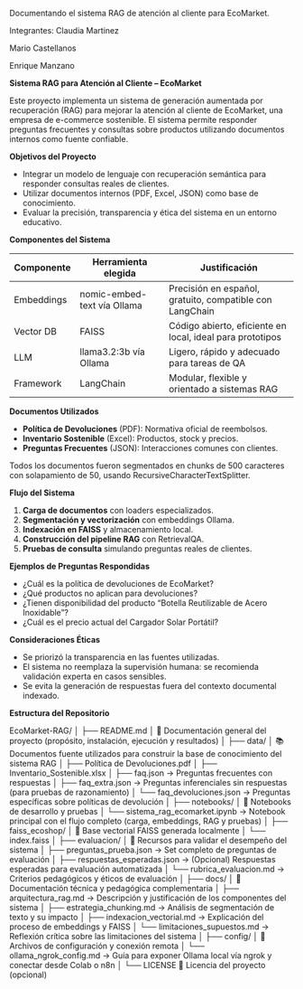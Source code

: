 Documentando el sistema RAG de atención al cliente para EcoMarket.


Integrantes: Claudia Martinez

Mario Castellanos

Enrique Manzano


**Sistema RAG para Atención al Cliente – EcoMarket**

Este proyecto implementa un sistema de generación aumentada por recuperación (RAG) para mejorar la atención al cliente de EcoMarket, una empresa de e-commerce sostenible. El sistema permite responder preguntas frecuentes y consultas sobre productos utilizando documentos internos como fuente confiable.

**Objetivos del Proyecto**

-   Integrar un modelo de lenguaje con recuperación semántica para responder consultas reales de clientes.
-   Utilizar documentos internos (PDF, Excel, JSON) como base de conocimiento.
-   Evaluar la precisión, transparencia y ética del sistema en un entorno educativo.

**Componentes del Sistema**

| **Componente** | **Herramienta elegida**     | **Justificación**                                         |
|----------------|-----------------------------|-----------------------------------------------------------|
| Embeddings     | nomic-embed-text vía Ollama | Precisión en español, gratuito, compatible con LangChain  |
| Vector DB      | FAISS                       | Código abierto, eficiente en local, ideal para prototipos |
| LLM            | llama3.2:3b vía Ollama      | Ligero, rápido y adecuado para tareas de QA               |
| Framework      | LangChain                   | Modular, flexible y orientado a sistemas RAG              |

**Documentos Utilizados**

-   **Política de Devoluciones** (PDF): Normativa oficial de reembolsos.
-   **Inventario Sostenible** (Excel): Productos, stock y precios.
-   **Preguntas Frecuentes** (JSON): Interacciones comunes con clientes.

Todos los documentos fueron segmentados en chunks de 500 caracteres con solapamiento de 50, usando RecursiveCharacterTextSplitter.

**Flujo del Sistema**

1.  **Carga de documentos** con loaders especializados.
2.  **Segmentación y vectorización** con embeddings Ollama.
3.  **Indexación en FAISS** y almacenamiento local.
4.  **Construcción del pipeline RAG** con RetrievalQA.
5.  **Pruebas de consulta** simulando preguntas reales de clientes.

**Ejemplos de Preguntas Respondidas**

-   ¿Cuál es la política de devoluciones de EcoMarket?
-   ¿Qué productos no aplican para devoluciones?
-   ¿Tienen disponibilidad del producto “Botella Reutilizable de Acero Inoxidable”?
-   ¿Cuál es el precio actual del Cargador Solar Portátil?

**Consideraciones Éticas**

-   Se priorizó la transparencia en las fuentes utilizadas.
-   El sistema no reemplaza la supervisión humana: se recomienda validación experta en casos sensibles.
-   Se evita la generación de respuestas fuera del contexto documental indexado.

**Estructura del Repositorio**

EcoMarket-RAG/
│
├── README.md
│ 📘 Documentación general del proyecto (propósito, instalación, ejecución y resultados)
│
├── data/
│ 📚 Documentos fuente utilizados para construir la base de conocimiento del sistema RAG
│ ├── Política de Devoluciones.pdf
│ ├── Inventario_Sostenible.xlsx
│ ├── faq.json → Preguntas frecuentes con respuestas
│ ├── faq_extra.json → Preguntas inferenciales sin respuestas (para pruebas de razonamiento)
│ └── faq_devoluciones.json → Preguntas específicas sobre políticas de devolución
│
├── notebooks/
│ 📓 Notebooks de desarrollo y pruebas
│ └── sistema_rag_ecomarket.ipynb → Notebook principal con el flujo completo (carga, embeddings, RAG y pruebas)
│
├── faiss_ecoshop/
│ 🧠 Base vectorial FAISS generada localmente
│ └── index.faiss
│
├── evaluacion/
│ 🧪 Recursos para validar el desempeño del sistema
│ ├── preguntas_prueba.json → Set completo de preguntas de evaluación
│ ├── respuestas_esperadas.json → (Opcional) Respuestas esperadas para evaluación automatizada
│ └── rubrica_evaluacion.md → Criterios pedagógicos y éticos de evaluación
│
├── docs/
│ 📄 Documentación técnica y pedagógica complementaria
│ ├── arquitectura_rag.md → Descripción y justificación de los componentes del sistema
│ ├── estrategia_chunking.md → Análisis de segmentación de texto y su impacto
│ ├── indexacion_vectorial.md → Explicación del proceso de embeddings y FAISS
│ └── limitaciones_supuestos.md → Reflexión crítica sobre las limitaciones del sistema
│
├── config/
│ 🔧 Archivos de configuración y conexión remota
│ └── ollama_ngrok_config.md → Guía para exponer Ollama local vía ngrok y conectar desde Colab o n8n
│
└── LICENSE
📜 Licencia del proyecto (opcional)









